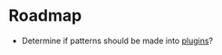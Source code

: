 # Roadmap

* Determine if patterns should be made into [plugins](https://www.drupal.org/docs/8/api/plugin-api/plugin-api-overview)?
